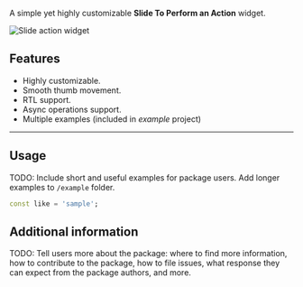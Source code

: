 A simple yet highly customizable **Slide To Perform an Action** widget.

![Slide action widget]("preview_assets/example.gif")

## Features

* Highly customizable.
* Smooth thumb movement.
* RTL support.
* Async operations support.
* Multiple examples (included in *example* project)

---

## Usage

TODO: Include short and useful examples for package users. Add longer examples
to `/example` folder. 

```dart
const like = 'sample';
```

## Additional information

TODO: Tell users more about the package: where to find more information, how to 
contribute to the package, how to file issues, what response they can expect 
from the package authors, and more.
